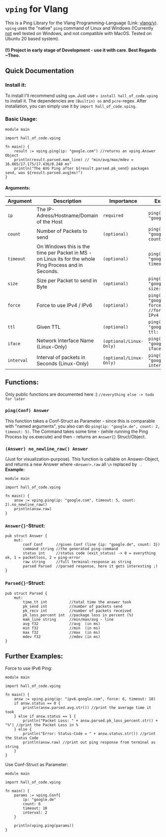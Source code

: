 # `vping` for Vlang
This is a Ping Library for the Vlang Programming-Language (Link: [vlang/v](https://github.com/vlang/v)).
`vping`  uses the "native" `ping` command of Linux and Windows (!Currently <ins>not</ins> well tested on Windows, and not compatible with MacOS. Tested on Ubuntu 20 based system).

#### (!) Project in early stage of Development - use it with care. Best Regards ~Theo.

## Quick Documentation
### Install it:
To install I'll recommend using `vpm`. Just use `v install hall_of_code.vping` to install it.
The dependencies are `(Builtin) os` and `pcre`-regex.
After installation, you can simply use it by `import hall_of_code.vping`.
### Basic Usage:

```vlang
module main 

import hall_of_code.vping

fn main() {
    result := vping.ping(ip: "google.com") //returns an vping.Answer Object
    println(result.parsed.mam_line) // "min/avg/max/mdev = 16.865/17.175/17.436/0.248 ms"
    println("The AVG Ping after ${result.parsed.pk_send} packages send, was ${result.parsed.avg}ms!")
}
```

#### Arguments:

| Argument | Description | Importance              | Example |
|----------|-------------|-------------------------|---------|
| `ip`       | The IP-Adress/Hostname/Domain of the Host                                                              | `required`              | `ping(ip: "google.com")`                           |
| `count`    | Number of Packets to send                                                                              | `(optional)`            | `ping(ip: "google.de", count: 4)`                  |
| `timeout`  | On Windows this is the time per Packet in MS - on Linux its for the whole Ping Process and in Seconds. | `(optional)`            | `ping(ip: "google.de", timeout: 10)`               |
| `size`     | Size per Packet to send in Byte                                                                        | `(optional)`            | `ping(ip: "google.de", size: 16)`                  |
| `force`    | Force to use IPv4 / IPv6                                                                               | `(optional)`            | `ping(ip: "google.de", force: 4) //forces to IPv4` |
| `ttl`      | Given TTL                                                                                              | `(optional)`            | `ping(ip: "google.de", ttl: 15)`                   |
| `iface`    | Network Interface Name (Linux-Only)                                                                    | `(optional/Linux-Only)` | `ping(ip: "google.de", iface: "eth0"`              |
| `interval` | Interval of packets in Seconds (Linux-Only)                                                            | `(optional/Linux-Only)` | `ping(ip: "google.de", interval: 1)`               |

## Functions:
Only public functions are documented here :) `//everything else -> todo for later`
### `ping(Conf) Answer`
This function takes a Conf-Struct as Parameter - since this is comparable with "named arguments", you also can
do `ping(ip: "google.de", count: 2, timeout: 5)`.
The Command takes some time - (while running the Ping Process by os.execute) and then - returns an `Answer{}`
Struct/Object.

### `(Answer) no_newline_raw() Answer`
(Just for visualization-purpose).
This function is callable on Answer-Object, and returns a new Answer where `<Answer>.raw` all `\n` replaced by ` `. 
__Example:__
```vlang
module main

import hall_of_code.vping

fn main() {
    answ := vping.ping(ip: "google.com", timeout: 5, count: 2).no_newline_raw()
    println(answ.raw)
}
```

### `Answer{}`-Struct:
```vlang
pub struct Answer {
    mut:
        conf Conf      //given Conf (line {ip: "google.de", count: 3})
        command string //the generated ping-command
        status int     //status code (exit_status) -> 0 = everything ok, 1 = packetloss, 2 = ping-error
        raw string     //full terminal-response as string
        parsed Parsed  //parsed response, here it gets interesting ;)
}
```
### `Parsed{}`-Struct:
```vlang
pub struct Parsed {
	mut:
		time_tt int          //total time the answer took
		pk_send int          //number of packets send
		pk_recv int          //number of packets received
		pk_loss_percent int  //package loss in percent (%)
		mam_line string      //min/max/avg - line
		avg f32              //avg  (in ms)
		min f32              //min  (in ms)
		max f32              //max  (in ms)
		mdev f32             //mdev (in ms)
} 
```

## Further Examples:

Force to use IPv6 Ping:
```vlang
module main

import hall_of_code.vping

fn main() {
	answ := vping.ping(ip: "ipv6.google.com", force: 6, timeout: 10)
	if answ.status == 0 {
		println(answ.parsed.avg.str()) //print the average time it took
	} else if answ.status == 1 {
		println("Packet Loss: " + answ.parsed.pk_loss_percent.str() + "%") //print the Packet Loss in %
	} else {
		println("Error: Status-Code = " + answ.status.str()) //print the Status Code
		println(answ.raw) //print out ping response from terminal as string
	}
}
```

Use Conf-Struct as Parameter:
```vlang
module main

import hall_of_code.vping

fn main() {
	params := vping.Conf{
		ip: "google.de"
		count: 6
		timeout: 10
		interval: 2
	}

	println(vping.ping(params))
}
```



